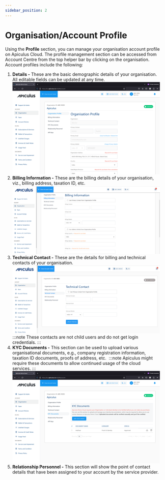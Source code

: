 ```yaml
---
sidebar_position: 2
---
```

# Organisation/Account Profile

Using the **Profile** section, you can manage your organisation account profile on Apiculus Cloud. The profile management section can be accessed from Account Centre from the top helper bar by clicking on the organisation. Account profiles include the following:

1. **Details -** These are the basic demographic details of your organisation. All editable fields can be updated at any time.
	![Account Profile](img/AccountProfile1.png)
2. **Billing Information -** These are the billing details of your organisation, viz., billing address, taxation ID, etc.
   ![Billing Information](img/BillingInformation.png)
3. **Technical Contact -** These are the details for billing and technical contacts of your organisation. 
   ![Technical Contact](img/TechnicalContact.png)
	:::note 
	These contacts are not child users and do not get login credentials.
	:::
4. **KYC Documents -** This section can be used to upload various organisational documents, e.g., company registration information, taxation ID documents, proofs of address, etc. 
	:::note 
	Apiculus might require these documents to allow continued usage of the cloud services.
	:::
	![Account Profile](img/AccountProfile2.png)
5. **Relationship Personnel -** This section will show the point of contact details that have been assigned to your account by the service provider.
